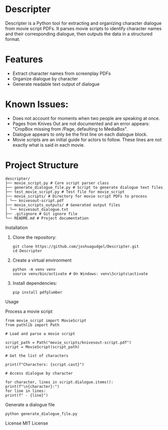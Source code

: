 # Descripter

Descripter is a Python tool for extracting and organizing character dialogue from movie script PDFs. It parses movie scripts to identify character names and their corresponding dialogue, then outputs the data in a structured format.

# Features

- Extract character names from screenplay PDFs
- Organize dialogue by character
- Generate readable text output of dialogue

# Known Issues:

- Does not account for moments when two people are speaking at once.
- Pages from Knives Out are not documented and an error appears:
  "CropBox missing from /Page, defaulting to MediaBox".
- Dialogue appears to only be the first line on each dialogue block.
- Movie scripts are an initial guide for actors to follow. These lines are not exactly what is said in each movie.

# Project Structure

```text
descripter/
├── movie_script.py # Core script parser class
├── generate_dialogue_file.py # Script to generate dialogue text files
├── test_movie_script.py # Test file for movie_script
├── movie_scripts/ # Directory for movie script PDFs to process
│ └── knivesout-script.pdf
├── movie_scripts_outputs/ # Generated output files
│ └── knivesout_dialogue.txt
├── .gitignore # Git ignore file
└── README.md # Project documentation
```

Installation

1. Clone the repository:
   ```text
   git clone https://github.com/joshuagudgel/Descripter.git
   cd Descripter
   ```
2. Create a virtual environment
   ```text
   python -m venv venv
   source venv/bin/activate # On Windows: venv\Scripts\activate
   ```
3. Install dependencies:
   ```text
   pip install pdfplumber
   ```

Usage

Process a movie script

```text
from movie_script import MovieScript
from pathlib import Path

# Load and parse a movie script

script_path = Path("movie_scripts/knivesout-script.pdf")
script = MovieScript(script_path)

# Get the list of characters

print(f"Characters: {script.cast}")

# Access dialogue by character

for character, lines in script.dialogue.items():
print(f"\n{character}:")
for line in lines:
print(f" - {line}")
```

Generate a dialogue file

```text
python generate_dialogue_file.py
```

License
MIT License
